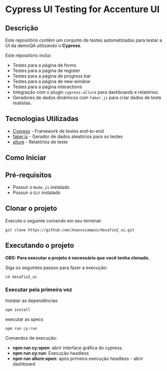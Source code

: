 # Cypress UI Testing for Accenture UI

## Descrição

Este repositório contêm um conjunto de testes automatizados para testar a UI da demoQA utilizando o **Cypress**. 

Este repositório inclui:
- Testes para a página de forms
- Testes para a página de register
- Testes para a página de progress bar
- Testes para a página de new window
- Testes para a página interactions
- Integração com o plugin `cypress-allure` para dashboards e relatórios.
- Geradores de dados dinâmicos com `faker.js` para criar dados de teste realistas.

## Tecnologias Utilizadas

- [Cypress](https://www.cypress.io/) - Framework de testes end-to-end
- [faker.js](https://github.com/faker-js/faker) - Gerador de dados aleatórios para os testes
- [allure](https://allurereport.org/docs/cypress/) - Relatórios de teste

## Como Iniciar

##  Pré-requisitos
- Possuir o `Node.js` instalado
- Possuir o `Git`  instalado

##  Clonar o projeto 
Execute o seguinte comando em seu terminal:	

    git clone https://github.com/Joaovscampos/desafio2_ui.git

##  Executando o projeto
**OBS: Para executar o projeto é necessário que você tenha clonado.**

Siga os seguintes passos para fazer a execução:

    cd desafio2_ui
### Executar pela primeira vez 
Instalar as dependências 

    npm install 
executar as specs

    npm run cy:run

Comandos de execução:

-   **npm run cy:open**: abrir interface gráfica do cypress.
-   **npm run cy:run**: Execução headless
-   **npm run allure:open**: após primeira execução headless - abrir dashboard
